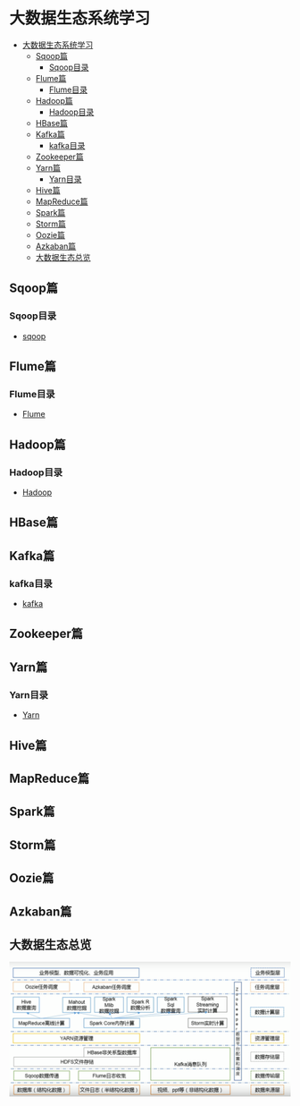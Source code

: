 # 大数据生态系统学习
<!-- TOC -->

- [大数据生态系统学习](#%e5%a4%a7%e6%95%b0%e6%8d%ae%e7%94%9f%e6%80%81%e7%b3%bb%e7%bb%9f%e5%ad%a6%e4%b9%a0)
  - [Sqoop篇](#sqoop%e7%af%87)
    - [Sqoop目录](#sqoop%e7%9b%ae%e5%bd%95)
  - [Flume篇](#flume%e7%af%87)
    - [Flume目录](#flume%e7%9b%ae%e5%bd%95)
  - [Hadoop篇](#hadoop%e7%af%87)
    - [Hadoop目录](#hadoop%e7%9b%ae%e5%bd%95)
  - [HBase篇](#hbase%e7%af%87)
  - [Kafka篇](#kafka%e7%af%87)
    - [kafka目录](#kafka%e7%9b%ae%e5%bd%95)
  - [Zookeeper篇](#zookeeper%e7%af%87)
  - [Yarn篇](#yarn%e7%af%87)
    - [Yarn目录](#yarn%e7%9b%ae%e5%bd%95)
  - [Hive篇](#hive%e7%af%87)
  - [MapReduce篇](#mapreduce%e7%af%87)
  - [Spark篇](#spark%e7%af%87)
  - [Storm篇](#storm%e7%af%87)
  - [Oozie篇](#oozie%e7%af%87)
  - [Azkaban篇](#azkaban%e7%af%87)
  - [<i class="icon-desktop"></i> 大数据生态总览](#i-class%22icon-desktop%22i-%e5%a4%a7%e6%95%b0%e6%8d%ae%e7%94%9f%e6%80%81%e6%80%bb%e8%a7%88)

<!-- /TOC -->
## Sqoop篇

### Sqoop目录
   
  - [sqoop ](./Sqoop/README.md)
 
## Flume篇

### Flume目录
   
  - [Flume ](./Flume/README.md)
  
## Hadoop篇

### Hadoop目录
  - [Hadoop ](./Hadoop/README.md)

## HBase篇


## Kafka篇
### kafka目录
   
  - [kafka ](./Kafka/README.md)

## Zookeeper篇

## Yarn篇

### Yarn目录
  - [Yarn ](./Yarn/README.md)

## Hive篇

## MapReduce篇

## Spark篇


## Storm篇


## Oozie篇

## Azkaban篇

## <i class="icon-desktop"></i> 大数据生态总览

![](https://raw.githubusercontent.com/Syncma/Figurebed/master/img/bigdata.png)

